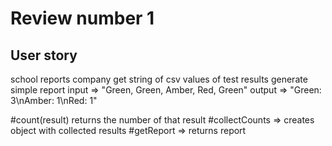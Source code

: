 # Review number 1

## User story

school reports company
get string of csv values of test results 
generate simple report
input => "Green, Green, Amber, Red, Green"
output => "Green: 3\nAmber: 1\nRed: 1"

#count(result) returns the number of that result
#collectCounts => creates object with collected results
#getReport => returns report